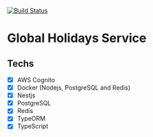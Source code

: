 [![Build Status](https://travis-ci.com/williamkoller/global-holidays-service.svg?branch=master)](https://travis-ci.com/williamkoller/global-holidays-service)

# Global Holidays Service

## Techs

- [x] AWS Cognito
- [x] Docker (Nodejs, PostgreSQL and Redis)
- [x] Nestjs
- [x] PostgreSQL
- [x] Redis
- [x] TypeORM
- [x] TypeScript
